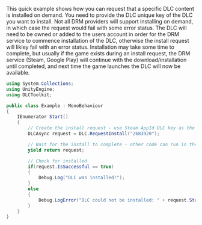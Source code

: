 ﻿This quick example shows how you can request that a specific DLC content is installed on demand. You need to provide the DLC unique key of the DLC you want to install.
Not all DRM providers will support installing on demand, in which case the request would fail with some error status. The DLC will need to be owned or added to the users account in order for the DRM service to commence installation of the DLC, otherwise the install request will likley fail with an error status. 
Installation may take some time to complete, but usually if the game exists during an install request, the DRM service (Steam, Google Play) will continue with the download/installation until completed, and next time the game launches the DLC will now be available.

```cs
using System.Collections;
using UnityEngine;
using DLCToolkit;

public class Example : MonoBehaviour
{
	IEnumerator Start()
	{
		// Create the install request - use Steam AppId DLC key as the unique key for this example
		DLCAsync request = DLC.RequestInstall("2683920");

		// Wait for the install to complete - other code can run in the meantime as this does not block the game
		yield return request;

		// Check for installed
		if(request.IsSuccessful == true)
		{
			Debug.Log("DLC was installed!");
		}
		else
		{
			Debug.LogError("DLC could not be installed: " + request.Status);
		}
	}
}
```
